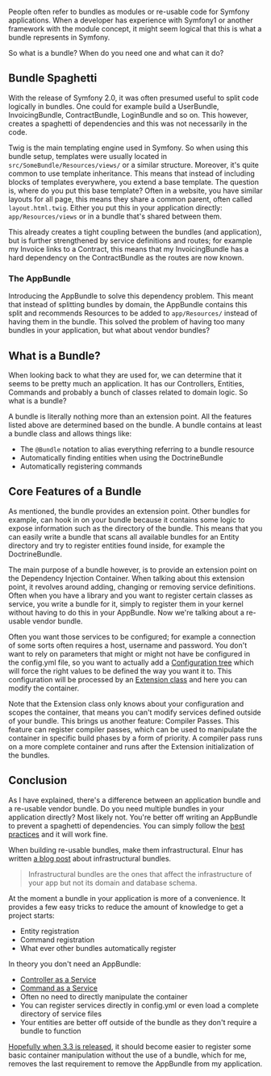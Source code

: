 [//]: # (TITLE: What are Bundles in Symfony?)
[//]: # (DATE: 2016-11-24T11:00:00+01:00)
[//]: # (TAGS: Symfony, Bundle, Module, Extension, DIC, Dependency Injection Container)

People often refer to bundles as modules or re-usable code for Symfony applications. When a developer has
experience with Symfony1 or another framework with the module concept, it might seem logical that this is what a bundle
represents in Symfony.

So what is a bundle? When do you need one and what can it do?

## Bundle Spaghetti
With the release of Symfony 2.0, it was often presumed useful to split code logically
in bundles. One could for example build a UserBundle, InvoicingBundle, ContractBundle, LoginBundle and so on. This
however, creates a spaghetti of dependencies and this was not necessarily in the code.

Twig is the main templating engine used in Symfony. So when using this bundle setup, templates were usually located in `src/SomeBundle/Resources/views/` or a similar structure. Moreover, it's quite common to use template inheritance. This
means that instead of including blocks of templates everywhere, you extend a base template. The question is, where do
you put this base template? Often in a website, you have similar layouts for all page, this means they share a common
parent, often called `layout.html.twig`. Either you put this in your application directly: `app/Resources/views` or
in a bundle that's shared between them.

This already creates a tight coupling between the bundles (and application), but is further strengthened by service
definitions and routes; for example my Invoice links to a Contract, this means that my InvoicingBundle has a hard dependency
on the ContractBundle as the routes are now known.

### The AppBundle
Introducing the AppBundle to solve this dependency problem. This meant that instead of splitting bundles
by domain, the AppBundle contains this split and recommends Resources to be added to `app/Resources/` instead
of having them in the bundle. This solved the problem of having too many bundles in your application, but what about
vendor bundles?

## What is a Bundle?
When looking back to what they are used for, we can determine that it seems to be pretty much an application. It has our
Controllers, Entities, Commands and probably a bunch of classes related to domain logic. So what is a bundle?

A bundle is literally nothing more than an extension point. All the features listed above are determined based on the
bundle. A bundle contains at least a bundle class and allows things like:
 - The `@Bundle` notation to alias everything referring to a bundle resource
 - Automatically finding entities when using the DoctrineBundle
 - Automatically registering commands

## Core Features of a Bundle
As mentioned, the bundle provides an extension point. Other bundles for example, can hook in on your bundle because it contains some
logic to expose information such as the directory of the bundle. This means that you can easily write a bundle that
scans all available bundles for an Entity directory and try to register entities found inside, for example the DoctrineBundle.

The main purpose of a bundle however, is to provide an extension point on the Dependency Injection Container. When
talking about this extension point, it revolves around adding, changing or removing service definitions. Often
when you have a library and you want to register certain classes as service, you write a bundle for it, simply to
register them in your kernel without having to do this in your AppBundle. Now we're talking about a re-usable vendor
bundle.

Often you want those services to be configured; for example a connection of some sorts often requires a host, username and
password. You don't want to rely on parameters that might or might not have be configured in the config.yml file, so you want
to actually add a [Configuration tree][config docs] which will force the right values to be defined the way you want it
to. This configuration will be processed by an [Extension class][extension docs] and here you can modify the
container.

Note that the Extension class only knows about your configuration and scopes the container, that
means you can't modify services defined outside of your bundle. This brings us another feature: Compiler
Passes. This feature can register compiler passes, which can be used to manipulate the container in
specific build phases by a form of priority. A compiler pass runs on a more complete container and runs
after the Extension initialization of the bundles.

## Conclusion
As I have explained, there's a difference between an application bundle and a re-usable vendor bundle. Do you need
multiple bundles in your application directly? Most likely not. You're better off writing an AppBundle to prevent
a spaghetti of dependencies. You can simply follow the [best practices][best practices] and it will work fine.

When building re-usable bundles, make them infrastructural. Elnur has written [a blog post][elnur blog post]
about infrastructural bundles.

> Infrastructural bundles are the ones that affect the infrastructure of your app but not its domain and database
  schema.

At the moment a bundle in your application is more of a convenience. It provides a few easy tricks to reduce
the amount of knowledge to get a project starts:
 - Entity registration
 - Command registration
 - What ever other bundles automatically register

In theory you don't need an AppBundle:
 - [Controller as a Service][controller service]
 - [Command as a Service][command service]
 - Often no need to directly manipulate the container
 - You can register services directly in config.yml or even load a complete directory of service files
 - Your entities are better off outside of the bundle as they don't require a bundle to function

[Hopefully when 3.3 is released][3.3 pr], it should become easier to register some basic container manipulation without
the use of a bundle, which for me, removes the last requirement to remove the AppBundle from my application.

[config docs]: https://symfony.com/doc/3.1/components/config/definition.html
[extension docs]: https://symfony.com/doc/3.1/bundles/extension.html
[best practices]: http://symfony.com/doc/current/best_practices/index.html
[elnur blog post]: http://elnur.pro/use-only-infrastructural-bundles-in-symfony/
[controller service]: http://symfony.com/doc/current/controller/service.html
[command service]: https://symfony.com/doc/current/console/commands_as_services.html
[3.3 pr]: https://github.com/symfony/symfony/pull/20107

